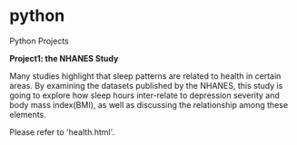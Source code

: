 # python
Python Projects

**Project1: the NHANES Study**

Many studies highlight that sleep patterns are related to health in certain areas. By examining the datasets published by the NHANES, this study is going to explore how sleep hours inter-relate to depression severity and body mass index(BMI), as well as discussing the relationship among these elements. 

Please refer to 'health.html'. 
